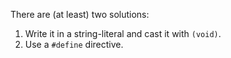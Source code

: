 There are (at least) two solutions:

1. Write it in a string-literal and cast it with `(void)`.
2. Use a `#define` directive.
